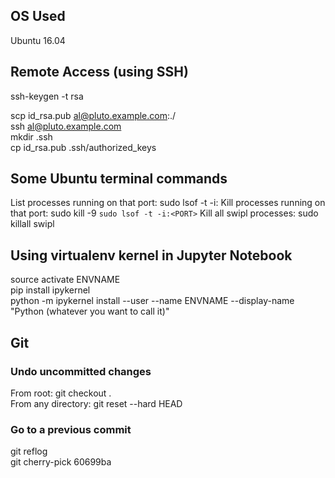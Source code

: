 ## OS Used
Ubuntu 16.04

## Remote Access (using SSH)
ssh-keygen -t rsa

scp id_rsa.pub al@pluto.example.com:./  
ssh al@pluto.example.com  
mkdir .ssh  
cp id_rsa.pub .ssh/authorized_keys

## Some Ubuntu terminal commands
List processes running on that port: sudo lsof -t -i:<PORT>
Kill processes running on that port: sudo kill -9 `sudo lsof -t -i:<PORT>`
Kill all swipl processes: sudo killall swipl

## Using virtualenv kernel in Jupyter Notebook

source activate ENVNAME  
pip install ipykernel  
python -m ipykernel install --user --name ENVNAME --display-name "Python (whatever you want to call it)"

## Git

### Undo uncommitted changes
From root: git checkout .  
From any directory: git reset --hard HEAD

### Go to a previous commit
git reflog  
git cherry-pick 60699ba